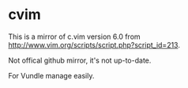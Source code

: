 cvim
====

This is a mirror of c.vim version 6.0 from http://www.vim.org/scripts/script.php?script_id=213.

Not offical github mirror, it's not up-to-date.

For Vundle manage easily.

